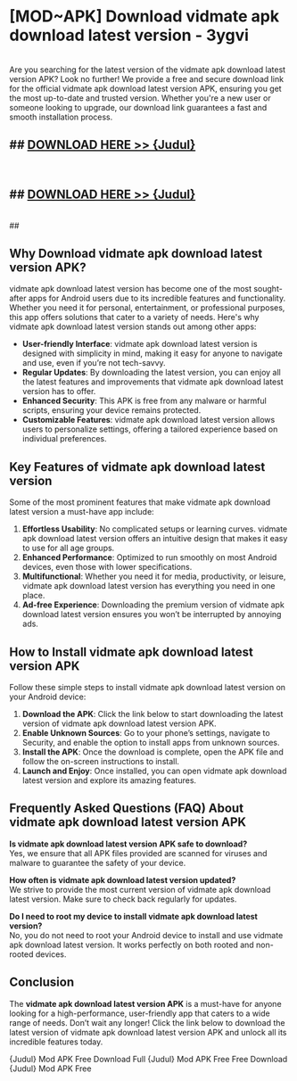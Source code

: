 # [MOD~APK] Download vidmate apk download latest version - 3ygvi <br>
<br>
Are you searching for the latest version of the vidmate apk download latest version APK? Look no further! We provide a free and secure download link for the official vidmate apk download latest version APK, ensuring you get the most up-to-date and trusted version. Whether you're a new user or someone looking to upgrade, our download link guarantees a fast and smooth installation process.


## ##  [DOWNLOAD HERE >> {Judul}](https://geoflix.me/watch.php?title=vidmate_apk_download_latest_version&ref=git)
  <br>

##  ## [DOWNLOAD HERE >> {Judul}](https://geoflix.me/watch.php?title=vidmate_apk_download_latest_version&ref=git)
  <br>
  ##



## Why Download vidmate apk download latest version APK?

vidmate apk download latest version has become one of the most sought-after apps for Android users due to its incredible features and functionality. Whether you need it for personal, entertainment, or professional purposes, this app offers solutions that cater to a variety of needs. Here's why vidmate apk download latest version stands out among other apps:

- **User-friendly Interface**: vidmate apk download latest version is designed with simplicity in mind, making it easy for anyone to navigate and use, even if you’re not tech-savvy.
- **Regular Updates**: By downloading the latest version, you can enjoy all the latest features and improvements that vidmate apk download latest version has to offer.
- **Enhanced Security**: This APK is free from any malware or harmful scripts, ensuring your device remains protected.
- **Customizable Features**: vidmate apk download latest version allows users to personalize settings, offering a tailored experience based on individual preferences.

## Key Features of vidmate apk download latest version

Some of the most prominent features that make vidmate apk download latest version a must-have app include:

1. **Effortless Usability**: No complicated setups or learning curves. vidmate apk download latest version offers an intuitive design that makes it easy to use for all age groups.
2. **Enhanced Performance**: Optimized to run smoothly on most Android devices, even those with lower specifications.
3. **Multifunctional**: Whether you need it for media, productivity, or leisure, vidmate apk download latest version has everything you need in one place.
4. **Ad-free Experience**: Downloading the premium version of vidmate apk download latest version ensures you won’t be interrupted by annoying ads.

## How to Install vidmate apk download latest version APK

Follow these simple steps to install vidmate apk download latest version on your Android device:

1. **Download the APK**: Click the link below to start downloading the latest version of vidmate apk download latest version APK.
2. **Enable Unknown Sources**: Go to your phone’s settings, navigate to Security, and enable the option to install apps from unknown sources.
3. **Install the APK**: Once the download is complete, open the APK file and follow the on-screen instructions to install.
4. **Launch and Enjoy**: Once installed, you can open vidmate apk download latest version and explore its amazing features.

## Frequently Asked Questions (FAQ) About vidmate apk download latest version APK

**Is vidmate apk download latest version APK safe to download?**  
Yes, we ensure that all APK files provided are scanned for viruses and malware to guarantee the safety of your device.

**How often is vidmate apk download latest version updated?**  
We strive to provide the most current version of vidmate apk download latest version. Make sure to check back regularly for updates.

**Do I need to root my device to install vidmate apk download latest version?**  
No, you do not need to root your Android device to install and use vidmate apk download latest version. It works perfectly on both rooted and non-rooted devices.

## Conclusion

The **vidmate apk download latest version APK** is a must-have for anyone looking for a high-performance, user-friendly app that caters to a wide range of needs. Don’t wait any longer! Click the link below to download the latest version of vidmate apk download latest version APK and unlock all its incredible features today.

{Judul} Mod APK Free
Download Full {Judul} Mod APK Free
Free Download {Judul} Mod APK Free

